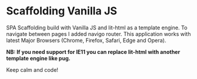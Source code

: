 # Scaffolding Vanilla JS

SPA Scaffolding build with Vanilla JS and lit-html as a template engine. To navigate between pages I added navigo router. This application works with latest Major Browsers (Chrome, Firefox, Safari, Edge and Opera).

**NB: If you need support for IE11 you can replace lit-html with another template engine like pug.**

Keep calm and code!